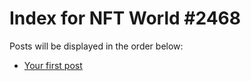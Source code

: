 # Index for NFT World #2468
Posts will be displayed in the order below:

- [Your first post](./001-first.md)

